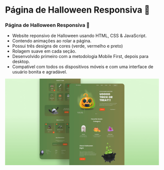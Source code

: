 # Página de Halloween Responsiva 🎃
### Página de Halloween Responsiva 🎃

- Website reponsivo de Halloween usando HTML, CSS & JavaScript.
- Contendo animações ao rolar a página.
- Possui três designs de cores (verde, vermelho e preto)
- Rolagem suave em cada seção.
- Desenvolvido primeiro com a metodologia Mobile First, depois para desktop.
- Compatível com todos os dispositivos móveis e com uma interface de usuário bonita e agradável.


![halloween](/preview.png)
